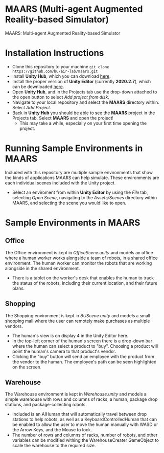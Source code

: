 ﻿# MAARS (Multi-agent Augmented Reality-based Simulator)

MAARS: Multi-agent Augmented Reality-based Simulator

# Installation Instructions

 - Clone this repository to your machine `git clone https://github.com/bu-air-lab/maars.git`
 - Install **Unity Hub**, which you can download [here](https://unity.com/download).
 - Install the proper version of **Unity Editor** (currently **2020.2.7**), which can be downloaded [here](https://unity3d.com/get-unity/download/archive).
 - Open **Unity Hub**, and in the Projects tab use the drop-down attached to the open button to select *Add project from disk*.
 - Navigate to your local repository and select the **MAARS** directory within. Select *Add Project*.
 - Back in **Unity Hub** you should be able to see the **MAARS** project in the Projects tab. Select **MAARS** and open the project!
	 - This may take a while, especially on your first time opening the project.

# Running Sample Environments in MAARS
Included with this repository are multiple sample environments that show the kinds of applications MAARS can help simulate. These environments are each individual scenes included with the Unity project.

 - Select an enviroment from within **Unity Editor** by using the *File* tab, selecting *Open Scene*, navigating to the *Assets/Scenes* directory within MAARS, and selecting the scene you would like to open.

# Sample Environments in MAARS
## Office
The Office environment is kept in *OfficeScene.unity* and models an office where a human worker works alongside a team of robots, in a shared office environment. The human worker can monitor the robots that are working alongside in the shared environment.

 - There is a tablet on the worker's desk that enables the human to track the status of the robots, including their current location, and their future plans.
 
## Shopping
The Shopping environment is kept in *BUScene.unity* and models a small shopping mall where the user can remotely make purchases as multiple vendors.

 - The human's view is on display 4 in the Unity Editor here.
 - In the top-left corner of the human's screen there is a drop-down bar where the human can select a product to "buy". Choosing a product will point the human's camera to that product's vendor.
 - Clicking the "buy" button will send an employee with the product from the vendor to the human. The employee's path can be seen highlighted on the screen.

## Warehouse
The Warehouse environment is kept in *Warehouse.unity* and models a simple warehouse with rows and columns of racks, a human, package drop stations, and package-collecting robots.

 - Included is an AIHuman that will automatically travel between drop stations to help robots, as well as a KeyboardControlledHuman that can be enabled to allow the user to move the human manually with WASD or the Arrow Keys, and the Mouse to look.
 - The number of rows and columns of racks, number of robots, and other variables can be modified withing the WarehouseCreater GameObject to scale the warehouse to the required size.
